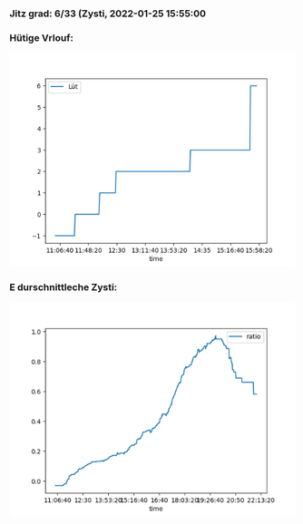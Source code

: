 ### Jitz grad: 6/33 (Zysti, 2022-01-25 15:55:00

### Hütige Vrlouf:
![Graph](Today.png)

### E durschnittleche Zysti:
![Graph](Zysti.png)
